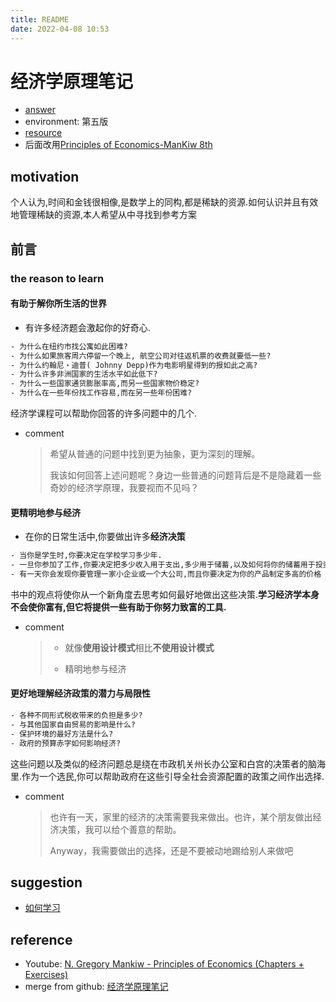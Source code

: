 ```yaml
---
title: README
date: 2022-04-08 10:53
---
```


# 经济学原理笔记

- [answer](http://mfk.yeah2.com/?topic/2277935/)
- environment: 第五版
- [resource](http://academic.cengage.com/economics/mankiw)
- 后面改用[Principles of Economics-ManKiw 8th](http://www.ru.ac.bd/stat/wp-content/uploads/sites/25/2019/03/108_03_Mankiw-Principles-of-Economics-South-2017.pdf)

## motivation

个人认为,时间和金钱很相像,是数学上的同构,都是稀缺的资源.如何认识并且有效地管理稀缺的资源,本人希望从中寻找到参考方案

## 前言

### the reason to learn

#### 有助于解你所生活的世界

- 有许多经济题会激起你的好奇心.

```txt
- 为什么在纽约市找公寓如此困难?
- 为什么如果旅客周六停留一个晚上, 航空公司对往返机票的收费就要低一些?
- 为什么约翰尼・迪普( Johnny Depp)作为电影明星得到的报如此之高?
- 为什么许多非洲国家的生活水平如此低下?
- 为什么一些国家通货膨胀率高,而另一些国家物价稳定?
- 为什么在一些年份找工作容易,而在另一些年份困难?
```

经济学课程可以帮助你回答的许多问题中的几个.

- comment
  > 希望从普通的问题中找到更为抽象，更为深刻的理解。
  >
  > 我该如何回答上述问题呢？身边一些普通的问题背后是不是隐藏着一些奇妙的经济学原理，我要视而不见吗？

#### 更精明地参与经济

- 在你的日常生活中,你要做出许多**经济决策**

```txt
- 当你是学生时,你要决定在学校学习多少年.
- 一旦你参加了工作,你要决定把多少收入用于支出,多少用于储蓄,以及如何将你的储蓄用于投资.
- 有一天你会发现你要管理一家小企业或一个大公司,而且你要决定为你的产品制定多高的价格
```

书中的观点将使你从一个新角度去思考如何最好地做出这些决策.**学习经济学本身不会使你富有,但它将提供一些有助于你努力致富的工具.**

- comment
  > - 就像**使用设计模式**相比**不使用设计模式**
  >
  > - 精明地参与经济

#### 更好地理解经济政策的潜力与局限性

```txt
- 各种不同形式税收带来的负担是多少?
- 与其他国家自由贸易的影响是什么?
- 保护环境的最好方法是什么?
- 政府的预算赤字如何影响经济?
```

这些问题以及类似的经济问题总是绕在市政机关州长办公室和白宫的决策者的脑海里.作为一个选民,你可以帮助政府在这些引导全社会资源配置的政策之间作出选择.

- comment
  > 也许有一天，家里的经济的决策需要我来做出。也许，某个朋友做出经济决策，我可以给个善意的帮助。
  >
  > Anyway，我需要做出的选择，还是不要被动地踢给别人来做吧

## suggestion

- [如何学习](article/how-to-engage-in-learn.md)

## reference

- Youtube: [N. Gregory Mankiw - Principles of Economics (Chapters + Exercises)](https://www.youtube.com/watch?v=qajkaRHC-As&list=PL2ptn2NXen02EmsPSGwnbOcBHgOZ_lf9M)
- merge from github: [经济学原理笔记](https://github.com/mayining043/Principles_Of_Economics)
